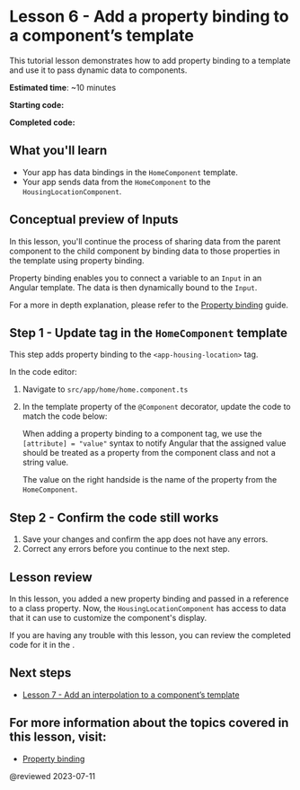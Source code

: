 # Lesson 6 - Add a property binding to a component’s template

This tutorial lesson demonstrates how to add property binding to a template and use it to pass dynamic data to components.

**Estimated time**: ~10 minutes

**Starting code:** <live-example name="first-app-lesson-05"></live-example>

**Completed code:** <live-example name="first-app-lesson-06"></live-example>

## What you'll learn

*  Your app has data bindings in the `HomeComponent` template.
*  Your app sends data from the `HomeComponent` to the `HousingLocationComponent`.

## Conceptual preview of Inputs
In this lesson, you'll continue the process of sharing data from the parent component to the child component by binding data to those properties in the template using property binding.

Property binding enables you to connect a variable to an `Input` in an Angular template. The data is then dynamically bound to the `Input`.

For a more in depth explanation, please refer to the [Property binding](guide/property-binding) guide.

## Step 1 - Update <app-housing-location> tag in the `HomeComponent` template
This step adds property binding to the `<app-housing-location>` tag.

In the code editor:

1.  Navigate to `src/app/home/home.component.ts`
1.  In the template property of the `@Component` decorator, update the code to match the code below:
    <code-example header="Add housingLocation property binding" path="first-app-lesson-06/src/app/home/home.component.ts" region="add-property-binding"></code-example>

    When adding a property binding to a component tag, we use the `[attribute] = "value"` syntax to notify Angular that the assigned value should be treated as a property from the component class and not a string value. 

    The value on the right handside is the name of the property from the `HomeComponent`.

## Step 2 - Confirm the code still works
1.  Save your changes and confirm the app does not have any errors.
1.  Correct any errors before you continue to the next step.

## Lesson review

In this lesson, you added a new property binding and passed in a reference to a class property. Now, the `HousingLocationComponent` has access to data that it can use to customize the component's display.

If you are having any trouble with this lesson, you can review the completed code for it in the <live-example></live-example>.

## Next steps

* [Lesson 7 - Add an interpolation to a component’s template](tutorial/first-app/first-app-lesson-07)

## For more information about the topics covered in this lesson, visit:
* [Property binding](guide/property-binding)

@reviewed 2023-07-11